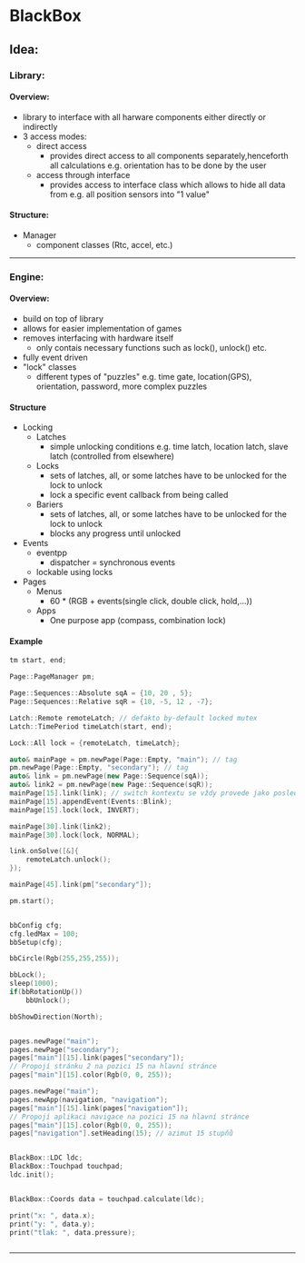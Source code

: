 # BlackBox

## Idea:
### Library:
#### Overview:
* library to interface with all harware components either directly or indirectly
* 3 access modes:
    + direct access
        - provides direct access to all components separately,henceforth all calculations e.g. orientation has to be done by the user
    + access through interface
        - provides access to interface class which allows to hide all data from e.g. all position sensors into "1 value"
#### Structure:
* Manager
    + component classes (Rtc, accel, etc.)
---
### Engine:
#### Overview:
* build on top of library
* allows for easier implementation of games
* removes interfacing with hardware itself
    + only contais necessary functions such as lock(), unlock() etc.
* fully event driven
* "lock" classes
    + different types of "puzzles" e.g. time gate, location(GPS), orientation, password, more complex puzzles

#### Structure
* Locking
    + Latches
        - simple unlocking conditions e.g. time latch, location latch, slave latch (controlled from elsewhere)
    + Locks
        - sets of latches, all, or some latches have to be unlocked for the lock to unlock
        - lock a specific event callback from being called
    + Bariers
        - sets of latches, all, or some latches have to be unlocked for the lock to unlock
        - blocks any progress until unlocked
* Events
    + eventpp
        - dispatcher = synchronous events
    + lockable using locks
* Pages
    + Menus
        - 60 * (RGB + events(single click, double click, hold,...))
    + Apps
        - One purpose app (compass, combination lock)

#### Example

```cpp
tm start, end;

Page::PageManager pm;

Page::Sequences::Absolute sqA = {10, 20 , 5};
Page::Sequences::Relative sqR = {10, -5, 12 , -7};

Latch::Remote remoteLatch; // defakto by-default locked mutex
Latch::TimePeriod timeLatch(start, end);

Lock::All lock = {remoteLatch, timeLatch};

auto& mainPage = pm.newPage(Page::Empty, "main"); // tag
pm.newPage(Page::Empty, "secondary"); // tag
auto& link = pm.newPage(new Page::Sequence(sqA));
auto& link2 = pm.newPage(new Page::Sequence(sqR));
mainPage[15].link(link); // switch kontextu se vždy provede jako poslední event
mainPage[15].appendEvent(Events::Blink);
mainPage[15].lock(lock, INVERT);

mainPage[30].link(link2);
mainPage[30].lock(lock, NORMAL);

link.onSolve([&]{
    remoteLatch.unlock();
});

mainPage[45].link(pm["secondary"]);

pm.start();


bbConfig cfg;
cfg.ledMax = 100;
bbSetup(cfg);

bbCircle(Rgb(255,255,255));

bbLock();
sleep(1000);
if(bbRotationUp())
    bbUnlock();

bbShowDirection(North);


pages.newPage("main");
pages.newPage("secondary");
pages["main"][15].link(pages["secondary"]);
// Propojí stránku 2 na pozici 15 na hlavní stránce
pages["main"][15].color(Rgb(0, 0, 255));

pages.newPage("main");
pages.newApp(navigation, "navigation");
pages["main"][15].link(pages["navigation"]);
// Propojí aplikaci navigace na pozici 15 na hlavní stránce
pages["main"][15].color(Rgb(0, 0, 255));
pages["navigation"].setHeading(15); // azimut 15 stupňů


BlackBox::LDC ldc;
BlackBox::Touchpad touchpad;
ldc.init();


BlackBox::Coords data = touchpad.calculate(ldc);

print("x: ", data.x);
print("y: ", data.y);
print("tlak: ", data.pressure);



```
---
